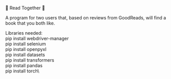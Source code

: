 📖 Read Together 📖

A program for two users that, based on reviews from GoodReads, will find a book that you both like.



Libraries needed:\
pip install webdriver-manager\
pip install selenium\
pip install openpyxl\
pip install datasets\
pip install transformers\
pip install pandas\
pip install torch\
